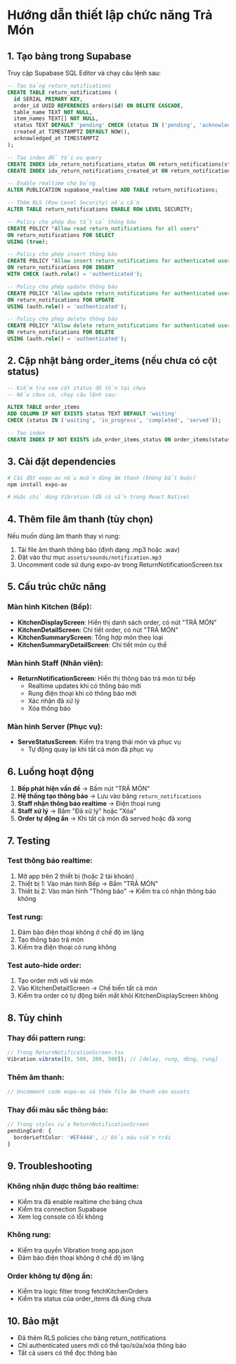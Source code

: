 # Hướng dẫn thiết lập chức năng Trả Món

## 1. Tạo bảng trong Supabase

Truy cập Supabase SQL Editor và chạy câu lệnh sau:

```sql
-- Tạo bảng return_notifications
CREATE TABLE return_notifications (
  id SERIAL PRIMARY KEY,
  order_id UUID REFERENCES orders(id) ON DELETE CASCADE,
  table_name TEXT NOT NULL,
  item_names TEXT[] NOT NULL,
  status TEXT DEFAULT 'pending' CHECK (status IN ('pending', 'acknowledged')),
  created_at TIMESTAMPTZ DEFAULT NOW(),
  acknowledged_at TIMESTAMPTZ
);

-- Tạo index để tối ưu query
CREATE INDEX idx_return_notifications_status ON return_notifications(status);
CREATE INDEX idx_return_notifications_created_at ON return_notifications(created_at DESC);

-- Enable realtime cho bảng
ALTER PUBLICATION supabase_realtime ADD TABLE return_notifications;

-- Thêm RLS (Row Level Security) nếu cần
ALTER TABLE return_notifications ENABLE ROW LEVEL SECURITY;

-- Policy cho phép đọc tất cả thông báo
CREATE POLICY "Allow read return_notifications for all users"
ON return_notifications FOR SELECT
USING (true);

-- Policy cho phép insert thông báo
CREATE POLICY "Allow insert return_notifications for authenticated users"
ON return_notifications FOR INSERT
WITH CHECK (auth.role() = 'authenticated');

-- Policy cho phép update thông báo
CREATE POLICY "Allow update return_notifications for authenticated users"
ON return_notifications FOR UPDATE
USING (auth.role() = 'authenticated');

-- Policy cho phép delete thông báo
CREATE POLICY "Allow delete return_notifications for authenticated users"
ON return_notifications FOR DELETE
USING (auth.role() = 'authenticated');
```

## 2. Cập nhật bảng order_items (nếu chưa có cột status)

```sql
-- Kiểm tra xem cột status đã tồn tại chưa
-- Nếu chưa có, chạy câu lệnh sau:

ALTER TABLE order_items 
ADD COLUMN IF NOT EXISTS status TEXT DEFAULT 'waiting' 
CHECK (status IN ('waiting', 'in_progress', 'completed', 'served'));

-- Tạo index
CREATE INDEX IF NOT EXISTS idx_order_items_status ON order_items(status);
```

## 3. Cài đặt dependencies

```bash
# Cài đặt expo-av nếu muốn dùng âm thanh (không bắt buộc)
npm install expo-av

# Hoặc chỉ dùng Vibration (đã có sẵn trong React Native)
```

## 4. Thêm file âm thanh (tùy chọn)

Nếu muốn dùng âm thanh thay vì rung:

1. Tải file âm thanh thông báo (định dạng .mp3 hoặc .wav)
2. Đặt vào thư mục `assets/sounds/notification.mp3`
3. Uncomment code sử dụng expo-av trong ReturnNotificationScreen.tsx

## 5. Cấu trúc chức năng

### Màn hình Kitchen (Bếp):
- **KitchenDisplayScreen**: Hiển thị danh sách order, có nút "TRẢ MÓN"
- **KitchenDetailScreen**: Chi tiết order, có nút "TRẢ MÓN"
- **KitchenSummaryScreen**: Tổng hợp món theo loại
- **KitchenSummaryDetailScreen**: Chi tiết món cụ thể

### Màn hình Staff (Nhân viên):
- **ReturnNotificationScreen**: Hiển thị thông báo trả món từ bếp
  - Realtime updates khi có thông báo mới
  - Rung điện thoại khi có thông báo mới
  - Xác nhận đã xử lý
  - Xóa thông báo

### Màn hình Server (Phục vụ):
- **ServeStatusScreen**: Kiểm tra trạng thái món và phục vụ
  - Tự động quay lại khi tất cả món đã phục vụ

## 6. Luồng hoạt động

1. **Bếp phát hiện vấn đề** → Bấm nút "TRẢ MÓN"
2. **Hệ thống tạo thông báo** → Lưu vào bảng `return_notifications`
3. **Staff nhận thông báo realtime** → Điện thoại rung
4. **Staff xử lý** → Bấm "Đã xử lý" hoặc "Xóa"
5. **Order tự động ẩn** → Khi tất cả món đã served hoặc đã xong

## 7. Testing

### Test thông báo realtime:
1. Mở app trên 2 thiết bị (hoặc 2 tài khoản)
2. Thiết bị 1: Vào màn hình Bếp → Bấm "TRẢ MÓN"
3. Thiết bị 2: Vào màn hình "Thông báo" → Kiểm tra có nhận thông báo không

### Test rung:
1. Đảm bảo điện thoại không ở chế độ im lặng
2. Tạo thông báo trả món
3. Kiểm tra điện thoại có rung không

### Test auto-hide order:
1. Tạo order mới với vài món
2. Vào KitchenDetailScreen → Chế biến tất cả món
3. Kiểm tra order có tự động biến mất khỏi KitchenDisplayScreen không

## 8. Tùy chỉnh

### Thay đổi pattern rung:
```typescript
// Trong ReturnNotificationScreen.tsx
Vibration.vibrate([0, 500, 200, 500]); // [delay, rung, dừng, rung]
```

### Thêm âm thanh:
```typescript
// Uncomment code expo-av và thêm file âm thanh vào assets
```

### Thay đổi màu sắc thông báo:
```typescript
// Trong styles của ReturnNotificationScreen
pendingCard: {
  borderLeftColor: '#EF4444', // Đổi màu viền trái
}
```

## 9. Troubleshooting

### Không nhận được thông báo realtime:
- Kiểm tra đã enable realtime cho bảng chưa
- Kiểm tra connection Supabase
- Xem log console có lỗi không

### Không rung:
- Kiểm tra quyền Vibration trong app.json
- Đảm bảo điện thoại không ở chế độ im lặng

### Order không tự động ẩn:
- Kiểm tra logic filter trong fetchKitchenOrders
- Kiểm tra status của order_items đã đúng chưa

## 10. Bảo mật

- Đã thêm RLS policies cho bảng return_notifications
- Chỉ authenticated users mới có thể tạo/sửa/xóa thông báo
- Tất cả users có thể đọc thông báo
